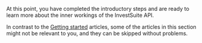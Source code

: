 At this point, you have completed the introductory steps and are ready to learn more about the inner workings of the InvestSuite API.

In contrast to the [Getting started](/introduction/) articles, some of the articles in this section might not be relevant to you, and they can be skipped without problems.